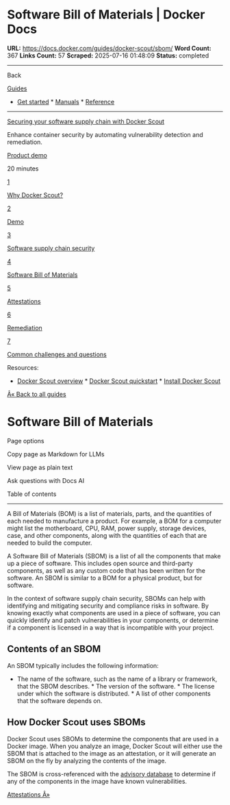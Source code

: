 # Software Bill of Materials | Docker Docs

**URL:** https://docs.docker.com/guides/docker-scout/sbom/
**Word Count:** 367
**Links Count:** 57
**Scraped:** 2025-07-16 01:48:09
**Status:** completed

---

Back

[Guides](https://docs.docker.com/guides/)

  * [Get started](https://docs.docker.com/get-started/)   * [Manuals](https://docs.docker.com/manuals/)   * [Reference](https://docs.docker.com/reference/)

* * *

[Securing your software supply chain with Docker Scout](https://docs.docker.com/guides/docker-scout/)

Enhance container security by automating vulnerability detection and remediation.

[ Product demo](https://docs.docker.com/tags/product-demo/)

20 minutes

[1](https://docs.docker.com/guides/docker-scout/why/)

[Why Docker Scout?](https://docs.docker.com/guides/docker-scout/why/)

[2](https://docs.docker.com/guides/docker-scout/demo/)

[Demo](https://docs.docker.com/guides/docker-scout/demo/)

[3](https://docs.docker.com/guides/docker-scout/s3c/)

[Software supply chain security](https://docs.docker.com/guides/docker-scout/s3c/)

[4](https://docs.docker.com/guides/docker-scout/sbom/)

[Software Bill of Materials](https://docs.docker.com/guides/docker-scout/sbom/)

[5](https://docs.docker.com/guides/docker-scout/attestations/)

[Attestations](https://docs.docker.com/guides/docker-scout/attestations/)

[6](https://docs.docker.com/guides/docker-scout/remediation/)

[Remediation](https://docs.docker.com/guides/docker-scout/remediation/)

[7](https://docs.docker.com/guides/docker-scout/common-questions/)

[Common challenges and questions](https://docs.docker.com/guides/docker-scout/common-questions/)

Resources:

  * [Docker Scout overview](https://docs.docker.com/scout/)   * [Docker Scout quickstart](https://docs.docker.com/scout/quickstart/)   * [Install Docker Scout](https://docs.docker.com/scout/install/)

[Â« Back to all guides](https://docs.docker.com/guides/)

# Software Bill of Materials

Page options

Copy page as Markdown for LLMs

View page as plain text

Ask questions with Docs AI

Table of contents

* * *

A Bill of Materials \(BOM\) is a list of materials, parts, and the quantities of each needed to manufacture a product. For example, a BOM for a computer might list the motherboard, CPU, RAM, power supply, storage devices, case, and other components, along with the quantities of each that are needed to build the computer.

A Software Bill of Materials \(SBOM\) is a list of all the components that make up a piece of software. This includes open source and third-party components, as well as any custom code that has been written for the software. An SBOM is similar to a BOM for a physical product, but for software.

In the context of software supply chain security, SBOMs can help with identifying and mitigating security and compliance risks in software. By knowing exactly what components are used in a piece of software, you can quickly identify and patch vulnerabilities in your components, or determine if a component is licensed in a way that is incompatible with your project.

## Contents of an SBOM

An SBOM typically includes the following information:

  * The name of the software, such as the name of a library or framework, that the SBOM describes.   * The version of the software.   * The license under which the software is distributed.   * A list of other components that the software depends on.

## How Docker Scout uses SBOMs

Docker Scout uses SBOMs to determine the components that are used in a Docker image. When you analyze an image, Docker Scout will either use the SBOM that is attached to the image as an attestation, or it will generate an SBOM on the fly by analyzing the contents of the image.

The SBOM is cross-referenced with the [advisory database](https://docs.docker.com/scout/deep-dive/advisory-db-sources/) to determine if any of the components in the image have known vulnerabilities.

[Attestations Â»](https://docs.docker.com/guides/docker-scout/attestations/)